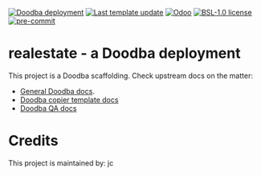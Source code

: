 [![Doodba deployment](https://img.shields.io/badge/deployment-doodba-informational)](https://github.com/Tecnativa/doodba)
[![Last template update](https://img.shields.io/badge/last%20template%20update-v6.1.1-informational)](https://github.com/Tecnativa/doodba-copier-template/tree/v6.1.1)
[![Odoo](https://img.shields.io/badge/odoo-v17.0-a3478a)](https://github.com/odoo/odoo/tree/17.0)
[![BSL-1.0 license](https://img.shields.io/badge/license-BSL--1.0-success})](LICENSE)
[![pre-commit](https://img.shields.io/badge/pre--commit-enabled-brightgreen?logo=pre-commit&logoColor=white)](https://pre-commit.com/)

# realestate - a Doodba deployment

This project is a Doodba scaffolding. Check upstream docs on the matter:

- [General Doodba docs](https://github.com/Tecnativa/doodba).
- [Doodba copier template docs](https://github.com/Tecnativa/doodba-copier-template)
- [Doodba QA docs](https://github.com/Tecnativa/doodba-qa)

# Credits

This project is maintained by: jc
